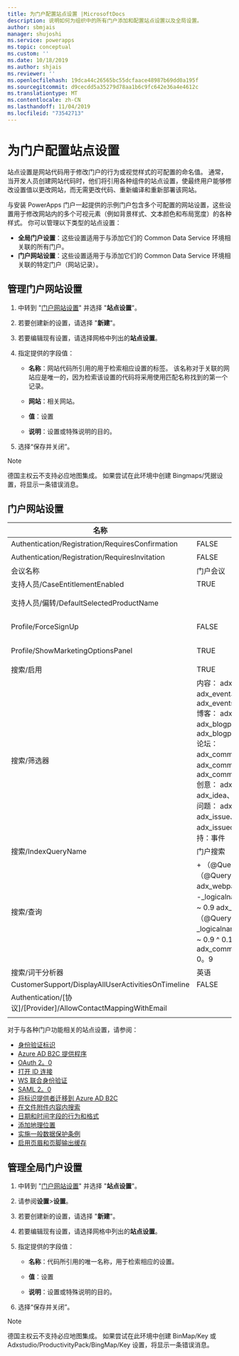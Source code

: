 ```yaml
---
title: 为门户配置站点设置 |MicrosoftDocs
description: 说明如何为组织中的所有门户添加和配置站点设置以及全局设置。
author: sbmjais
manager: shujoshi
ms.service: powerapps
ms.topic: conceptual
ms.custom: ''
ms.date: 10/18/2019
ms.author: shjais
ms.reviewer: ''
ms.openlocfilehash: 19dca44c26565bc55dcfaace48987b69dd0a195f
ms.sourcegitcommit: d9cecdd5a35279d78aa1b6c9fc642e36a4e4612c
ms.translationtype: MT
ms.contentlocale: zh-CN
ms.lasthandoff: 11/04/2019
ms.locfileid: "73542713"
---
```

# <a name="configure-site-settings-for-portals"></a>为门户配置站点设置

站点设置是网站代码用于修改门户的行为或视觉样式的可配置的命名值。 通常，当开发人员创建网站代码时，他们将引用各种组件的站点设置，使最终用户能够修改设置值以更改网站，而无需更改代码、重新编译和重新部署该网站。

与安装 PowerApps 门户一起提供的示例门户包含多个可配置的网站设置，这些设置用于修改网站内的多个可视元素（例如背景样式、文本颜色和布局宽度）的各种样式。
你可以管理以下类型的站点设置：

- **全局门户设置**：这些设置适用于与添加它们的 Common Data Service 环境相关联的所有门户。
- **门户网站设置**：这些设置适用于与添加它们的 Common Data Service 环境相关联的特定门户（网站记录）。


## <a name="manage-portal-site-settings"></a>管理门户网站设置

1. 中转到 "[门户网站设置](../manage-existing-portals.md#settings)" 并选择 "**站点设置**"。

2. 若要创建新的设置，请选择 "**新建**"。

3. 若要编辑现有设置，请选择网格中列出的**站点设置**。

4. 指定提供的字段值： 

    - **名称**：网站代码所引用的用于检索相应设置的标签。 该名称对于关联的网站应是唯一的，因为检索该设置的代码将采用使用匹配名称找到的第一个记录。
    
    - **网站**：相关网站。 
    
    - **值**：设置
    
    - **说明**：设置或特殊说明的目的。

5. 选择“保存并关闭”。

> [!NOTE] 
> 德国主权云不支持必应地图集成。 如果尝试在此环境中创建 Bingmaps/凭据设置，将显示一条错误消息。

## <a name="portal-site-settings"></a>门户网站设置

|名称|Value|描述|
|----|-----|-----------|
|Authentication/Registration/RequiresConfirmation|FALSE |布尔值 true 可启用电子邮件确认并禁用打开注册。 默认值： False |
|Authentication/Registration/RequiresInvitation|FALSE |如果布尔值为 true，则启用邀请代码功能并禁用打开的注册。 默认值： False |
|会议名称|门户会议|表示给定门户的会议的 adx_conference 记录的名称。|
|支持人员/CaseEntitlementEnabled|TRUE|一个布尔值，指示是否启用了技术支持案例。 默认值： false|
|支持人员/偏转/DefaultSelectedProductName| |如果有多个产品，其中 producttypecode 等于100000001，则产品记录是在支持人员的下拉列表中显示的默认选定产品的名称。|
|Profile/ForceSignUp|FALSE|当设置为 "True" 时，布尔值将强制用户更新其配置文件信息，然后才会获得网站内容的访问权限。 默认值： False|
|Profile/ShowMarketingOptionsPanel|TRUE|一个布尔值，指示是否显示面板，该面板列出了用于指定配置文件上的营销通信首选项的字段。 默认值： False|
|搜索/启用|TRUE|指示是否启用搜索的布尔值。|
|搜索/筛选器|内容： adx_webpage;事件： adx_event、adx_eventschedule;<br>博客： adx_blog、adx_blogpost、adx_blogpostcomment;<br>论坛： adx_communityforum、adx_communityforumthread、adx_communityforumpost;<br>创意： adx_ideaforum、adx_idea、adx_ideacomment;<br>问题： adx_issueforum、adx_issue、adx_issuecomment;技术支持：事件|搜索逻辑名称筛选器选项的集合。 此处定义值会将下拉筛选器选项添加到站点范围的搜索。 此值应采用名称/值对的形式，名称和值之间用冒号分隔，对用分号分隔。<br>例如： "论坛： adx_communityforum、adx_communityforumthread、adx_communityforumpost;博客： adx_blog、adx_blogpost、adx_blogpostcomment "。|
|搜索/IndexQueryName|门户搜索|门户搜索查询使用的系统视图的名称。 默认值：门户搜索|
|搜索/查询|\+ （@Query） _title：（@Query） _logicalname： adx_webpage ~ 0.9 ^ 0。2<br> -_logicalname： adx_webfile ~ 0.9 adx_partialurl：（@Query）<br> _logicalname： adx_blogpost ~ 0.9 ^ 0.1-_logicalname： adx_communityforumthread ~ 0。9|覆盖站点搜索的查询，以应用额外的权重和筛选器。 @Query 是用户输入的查询文本。 Lucene 查询语法参考： [https://lucene.apache.org/core/old_versioned_docs/versions/2_9_1/queryparsersyntax.html](https://lucene.apache.org/core/old_versioned_docs/versions/2_9_1/queryparsersyntax.html)| 
|搜索/词干分析器|英语|门户搜索的词干算法使用的语言。 默认值：英语|
|CustomerSupport/DisplayAllUserActivitiesOnTimeline|FALSE| |
|Authentication/[协议]/[Provider]/AllowContactMappingWithEmail| |允许基于电子邮件自动关联到联系人记录。 有关详细信息，请单击[此处](azure-ad-b2c.md#allow-auto-association-to-a-contact-record-based-on-email)。|
|||

对于与各种门户功能相关的站点设置，请参阅：

- [身份验证标识](set-authentication-identity.md)
- [Azure AD B2C 提供程序](azure-ad-b2c.md)
- [OAuth 2。0](configure-oauth2-settings.md)
- [打开 ID 连接](configure-openid-settings.md)
- [WS 联合身份验证](configure-ws-federation-settings.md)
- [SAML 2。0](configure-saml2-settings.md)
- [将标识提供者迁移到 Azure AD B2C](migrate-identity-providers.md)
- [在文件附件内容内搜索](search-file-attachment.md)
- [日期和时间字段的行为和格式](behavior-format-date-time-field.md)
- [添加地理位置](add-geolocation.md)
- [实施一般数据保护条例](https://docs.microsoft.com/dynamics365/customer-engagement/portals/implement-gdpr)
- [启用页眉和页脚输出缓存](https://docs.microsoft.com/dynamics365/customer-engagement/portals/enable-header-footer-output-caching)

## <a name="manage-global-portal-settings"></a>管理全局门户设置

1. 中转到 "[门户网站设置](../manage-existing-portals.md#settings)" 并选择 "**站点设置**"。

2. 请参阅**设置**&gt;**设置**。

3. 若要创建新的设置，请选择 "**新建**"。

4. 若要编辑现有设置，请选择网格中列出的**站点设置**。

5. 指定提供的字段值： 

    - **名称**：代码所引用的唯一名称，用于检索相应的设置。

    - **值**：设置

    - **说明**：设置或特殊说明的目的。

6. 选择“保存并关闭”。

> [!NOTE] 
> 德国主权云不支持必应地图集成。 如果尝试在此环境中创建 BinMap/Key 或 Adxstudio/ProductivityPack/BingMap/Key 设置，将显示一条错误消息。


